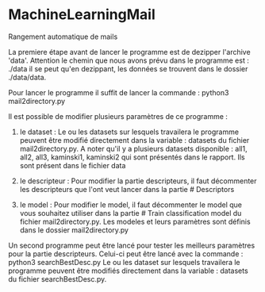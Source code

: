 # MachineLearningMail
Rangement automatique de mails

La premiere étape avant de lancer le programme est de dezipper l'archive 'data'. Attention le chemin que nous avons prévu dans le programme est : ./data il se peut qu'en dezippant, les données se trouvent dans le dossier ./data/data.

Pour lancer le programme il suffit de lancer la commande :
python3 mail2directory.py

Il est possible de modifier plusieurs paramètres de ce programme :

1) le dataset :
Le ou les datasets sur lesquels travailera le programme peuvent être modifié directement dans la variable : datasets du fichier mail2directory.py.
A noter qu'il y a plusieurs datasets disponible : all1, all2, all3, kaminski1, kaminski2 qui sont présentés dans le rapport. Ils sont présent dans le fichier data

2) le descripteur :
Pour modifier la partie descripteurs, il faut décommenter les descripteurs que l'ont veut lancer dans la partie # Descriptors

3) le model :
Pour modifier le model, il faut décommenter le model que vous souhaitez utiliser dans la partie # Train classification model du fichier mail2directory.py. Les modeles et leurs paramètres sont définis dans le dossier mail2directory.py


Un second programme peut être lancé pour tester les meilleurs paramètres pour la partie descripteurs. Celui-ci peut être lancé avec la commande :
python3 searchBestDesc.py
Le ou les dataset sur lesquels travailera le programme peuvent être modifiés directement dans la variable : datasets du fichier searchBestDesc.py.